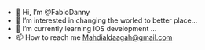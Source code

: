 - 👋 Hi, I’m @FabioDanny
- 👀 I’m interested in changing the worled to better place...
- 🌱 I’m currently learning IOS development ...
- 📫 How to reach me Mahdialdaagah@gmail.com

<!---
FabioDanny/A L M A H D I is a 
--->
